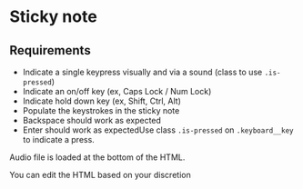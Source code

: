 # Sticky note

## Requirements

- Indicate a single keypress visually and via a sound (class to use `.is-pressed`)
- Indicate an on/off key (ex, Caps Lock / Num Lock)
- Indicate hold down key (ex, Shift, Ctrl, Alt)
- Populate the keystrokes in the sticky note
- Backspace should work as expected
- Enter should work as expectedUse class `.is-pressed` on `.keyboard__key` to indicate a press.

Audio file is loaded at the bottom of the HTML.

You can edit the HTML based on your discretion
